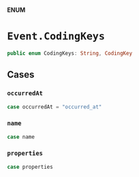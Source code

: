 **ENUM**

# `Event.CodingKeys`

```swift
public enum CodingKeys: String, CodingKey
```

## Cases
### `occurredAt`

```swift
case occurredAt = "occurred_at"
```

### `name`

```swift
case name
```

### `properties`

```swift
case properties
```
